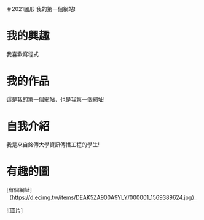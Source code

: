＃2021圖形
我的第一個網站!

我的興趣
========
我喜歡寫程式

我的作品
==========
這是我的第一個網站，也是我第一個網址!

自我介紹
=========
我是來自銘傳大學資訊傳播工程的學生!

有趣的圖
==========
[有個網址]（https://d.ecimg.tw/items/DEAK5ZA900A9YLY/000001_1569389624.jpg）


![圖片]
